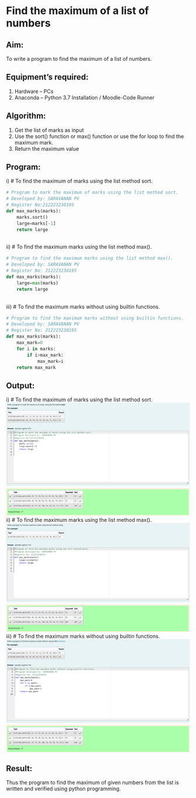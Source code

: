 # Find the maximum of a list of numbers

## Aim:

To write a program to find the maximum of a list of numbers.

## Equipment’s required:

1. Hardware – PCs
2. Anaconda – Python 3.7 Installation / Moodle-Code Runner

## Algorithm:

1. Get the list of marks as input
2. Use the sort() function or max() function or use the for loop to find the maximum mark.
3. Return the maximum value

## Program:

i) # To find the maximum of marks using the list method sort.

```Python
# Program to mark the maximum of marks using the list method sort.
# Developed by: SARAVANAN PV
# Register No:212223230195
def max_marks(marks):
    marks.sort()
    large=marks[-1]
    return large



```

ii) # To find the maximum marks using the list method max().

```Python
# Program to find the maximum marks using the list method max().
# Developed by: SARAVANAN PV
# Register No: 212223230195
def max_marks(marks):
    large=max(marks)
    return large



```

iii) # To find the maximum marks without using builtin functions.

```Python
# Program to find the maximum marks without using builtin functions.
# Developed by: SARAVANAN PV
# Register No: 212223230195
def max_marks(marks):
    max_mark=0
    for i in marks:
        if i>max_mark:
            max_mark=i
    return max_mark


```

## Output:

i) # To find the maximum of marks using the list method sort.
![Output](sort_method-output.png)
ii) # To find the maximum marks using the list method max().
![Output](max_method-output.png)
iii) # To find the maximum marks without using builtin functions.
![Output](without_built-in_func-output.png)

## Result:

Thus the program to find the maximum of given numbers from the list is written and verified using python programming.
